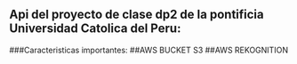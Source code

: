 
## Api del proyecto de clase dp2 de la pontificia Universidad Catolica del Peru: 
###Caracteristicas importantes: 
##AWS BUCKET S3 
##AWS REKOGNITION